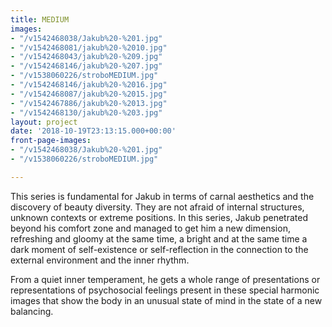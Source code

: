 ```yaml
---
title: MEDIUM
images:
- "/v1542468038/Jakub%20-%201.jpg"
- "/v1542468081/jakub%20-%2010.jpg"
- "/v1542468043/jakub%20-%209.jpg"
- "/v1542468146/jakub%20-%207.jpg"
- "/v1538060226/stroboMEDIUM.jpg"
- "/v1542468146/jakub%20-%2016.jpg"
- "/v1542468087/jakub%20-%2015.jpg"
- "/v1542467886/jakub%20-%2013.jpg"
- "/v1542468130/jakub%20-%203.jpg"
layout: project
date: '2018-10-19T23:13:15.000+00:00'
front-page-images:
- "/v1542468038/Jakub%20-%201.jpg"
- "/v1538060226/stroboMEDIUM.jpg"

---
```

This series is fundamental for Jakub in terms of carnal aesthetics and the discovery of beauty diversity. They are not afraid of internal structures, unknown contexts or extreme positions. In this series, Jakub penetrated beyond his comfort zone and managed to get him a new dimension, refreshing and gloomy at the same time, a bright and at the same time a dark moment of self-existence or self-reflection in the connection to the external environment and the inner rhythm. 

From a quiet inner temperament, he gets a whole range of presentations or representations of psychosocial feelings present in these special harmonic images that show the body in an unusual state of mind in the state of a new balancing.
